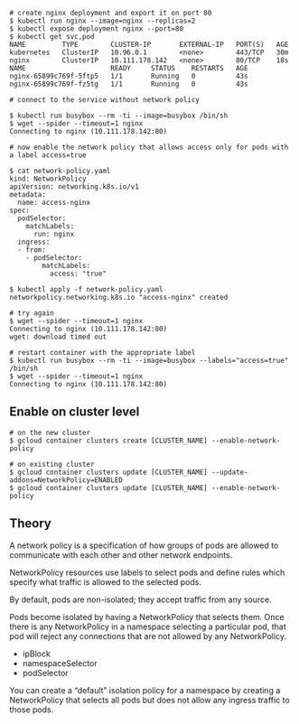 ```
# create nginx deployment and export it on port 80
$ kubectl run nginx --image=nginx --replicas=2
$ kubectl expose deployment nginx --port=80
$ kubectl get svc,pod
NAME         TYPE        CLUSTER-IP       EXTERNAL-IP   PORT(S)   AGE
kubernetes   ClusterIP   10.96.0.1        <none>        443/TCP   30m
nginx        ClusterIP   10.111.178.142   <none>        80/TCP    18s
NAME                     READY     STATUS    RESTARTS   AGE
nginx-65899c769f-5ftp5   1/1       Running   0          43s
nginx-65899c769f-fz5tg   1/1       Running   0          43s

# connect to the service without network policy

$ kubectl run busybox --rm -ti --image=busybox /bin/sh
$ wget --spider --timeout=1 nginx
Connecting to nginx (10.111.178.142:80)

# now enable the network policy that allows access only for pods with a label access=true

$ cat network-policy.yaml
kind: NetworkPolicy
apiVersion: networking.k8s.io/v1
metadata:
  name: access-nginx
spec:
  podSelector:
    matchLabels:
      run: nginx
  ingress:
  - from:
    - podSelector:
        matchLabels:
          access: "true"

$ kubectl apply -f network-policy.yaml
networkpolicy.networking.k8s.io "access-nginx" created

# try again
$ wget --spider --timeout=1 nginx
Connecting to nginx (10.111.178.142:80)
wget: download timed out

# restart container with the appropriate label
$ kubectl run busybox --rm -ti --image=busybox --labels="access=true" /bin/sh
$ wget --spider --timeout=1 nginx
Connecting to nginx (10.111.178.142:80)
```

Enable on cluster level
-----------------------

```
# on the new cluster
$ gcloud container clusters create [CLUSTER_NAME] --enable-network-policy

# on existing cluster
$ gcloud container clusters update [CLUSTER_NAME] --update-addons=NetworkPolicy=ENABLED
$ gcloud container clusters update [CLUSTER_NAME] --enable-network-policy
```

Theory
------

A network policy is a specification of how groups of pods are allowed to communicate with each other and other network endpoints.

NetworkPolicy resources use labels to select pods and define rules which specify what traffic is allowed to the selected pods.

By default, pods are non-isolated; they accept traffic from any source.

Pods become isolated by having a NetworkPolicy that selects them. Once there is any NetworkPolicy in a namespace selecting a particular pod, that pod will reject any connections that are not allowed by any NetworkPolicy.

- ipBlock
- namespaceSelector
- podSelector

You can create a “default” isolation policy for a namespace by creating a NetworkPolicy that selects all pods but does not allow any ingress traffic to those pods.
